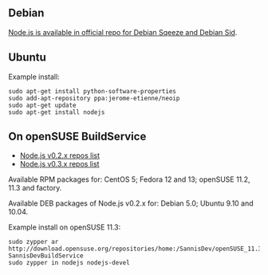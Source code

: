 ## Debian
[Node.js is available in official repo for Debian Sqeeze and Debian Sid](http://packages.debian.org/search?searchon=names&keywords=nodejs).

## Ubuntu

Example install:

    sudo apt-get install python-software-properties
    sudo add-apt-repository ppa:jerome-etienne/neoip
    sudo apt-get update
    sudo apt-get install nodejs

## On openSUSE BuildService
* [Node.js v0.2.x repos list](http://bit.ly/nodejs_repos)
* [Node.js v0.3.x repos list](http://bit.ly/nodejs3_repos)

Available RPM packages for: CentOS 5; Fedora 12 and 13; openSUSE 11.2, 11.3 and factory.

Available DEB packages of Node.js v0.2.x for: Debian 5.0; Ubuntu 9.10 and 10.04.

Example install on openSUSE 11.3:

    sudo zypper ar http://download.opensuse.org/repositories/home:/SannisDev/openSUSE_11.3/ SannisDevBuildService 
    sudo zypper in nodejs nodejs-devel